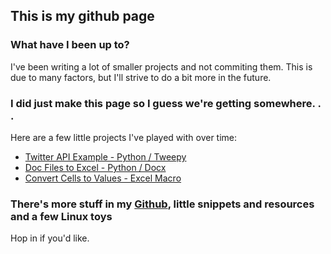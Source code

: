 ## This is my github page

### What have I been up to?

I've been writing a lot of smaller projects and not commiting them.
This is due to many factors, but I'll strive to do a bit more in the future.

### I did just make this page so I guess we're getting somewhere. . . 

Here are a few little projects I've played with over time:

* [Twitter API Example - Python / Tweepy](https://github.com/jdflick/twitterTweepyTest)
* [Doc Files to Excel - Python / Docx](https://github.com/jdflick/convertDocTablesToExcel)
* [Convert Cells to Values - Excel Macro](https://github.com/jdflick/excelValueCleanse)

### There's more stuff in my [Github](https://github.com/jdflick/excelValueCleanse), little snippets and resources and a few Linux toys
Hop in if you'd like.
